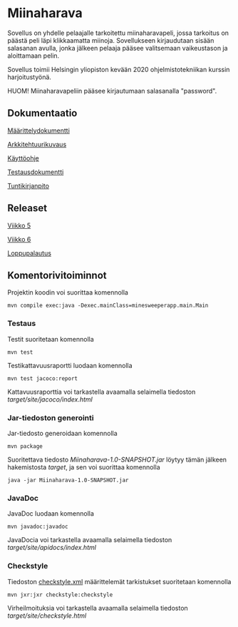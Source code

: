 # Miinaharava

Sovellus on yhdelle pelaajalle tarkoitettu miinaharavapeli, jossa tarkoitus on päästä peli läpi klikkaamatta miinoja. Sovellukseen kirjaudutaan sisään salasanan avulla, jonka jälkeen pelaaja pääsee valitsemaan vaikeustason ja aloittamaan pelin.

Sovellus toimii Helsingin yliopiston kevään 2020 ohjelmistotekniikan kurssin harjoitustyönä.

HUOM! Miinaharavapeliin pääsee kirjautumaan salasanalla "password".

## Dokumentaatio

[Määrittelydokumentti](dokumentaatio/vaatimusmaarittely.md)

[Arkkitehtuurikuvaus](dokumentaatio/arkkitehtuuri.md)

[Käyttöohje](dokumentaatio/kayttoohje.md)

[Testausdokumentti](dokumentaatio/testing.md)

[Tuntikirjanpito](dokumentaatio/tuntikirjanpito.md)

## Releaset

[Viikko 5](https://github.com/sinisaarinen/ot-harjoitustyo/releases/tag/viikko5)

[Viikko 6](https://github.com/sinisaarinen/ot-harjoitustyo/releases/tag/viikko6)

[Loppupalautus](https://github.com/sinisaarinen/ot-harjoitustyo/releases/tag/loppupalautus1)

## Komentorivitoiminnot

Projektin koodin voi suorittaa komennolla
```
mvn compile exec:java -Dexec.mainClass=minesweeperapp.main.Main
```

### Testaus

Testit suoritetaan komennolla 

```
mvn test
```

Testikattavuusraportti luodaan komennolla

```
mvn test jacoco:report
```
Kattavuusraporttia voi tarkastella avaamalla selaimella tiedoston _target/site/jacoco/index.html_

### Jar-tiedoston generointi

Jar-tiedosto generoidaan komennolla
```
mvn package
```
Suoritettava tiedosto _Miinaharava-1.0-SNAPSHOT.jar_ löytyy tämän jälkeen hakemistosta _target_, ja sen voi suorittaa komennolla
```
java -jar Miinaharava-1.0-SNAPSHOT.jar
```
### JavaDoc

JavaDoc luodaan komennolla
```
mvn javadoc:javadoc
```
JavaDocia voi tarkastella avaamalla selaimella tiedoston _target/site/apidocs/index.html_


### Checkstyle

Tiedoston [checkstyle.xml](Miinaharava/checkstyle.xml) määrittelemät tarkistukset suoritetaan komennolla
```
mvn jxr:jxr checkstyle:checkstyle
```
Virheilmoituksia voi tarkastella avaamalla selaimella tiedoston _target/site/checkstyle.html_

